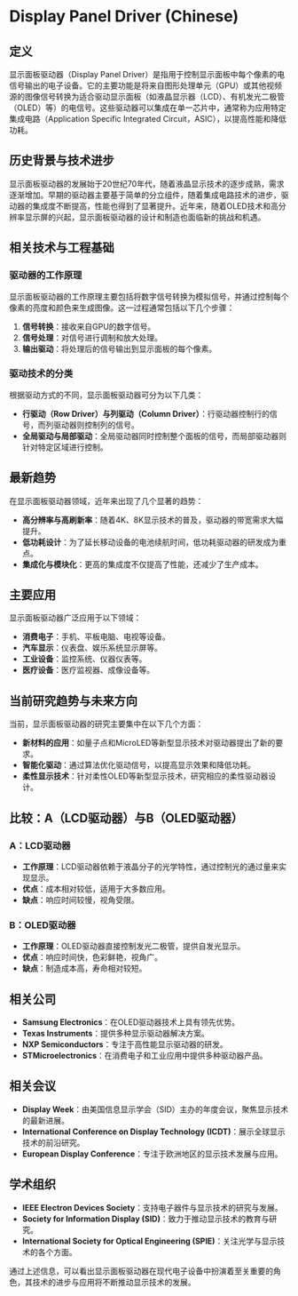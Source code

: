 # Display Panel Driver (Chinese)

## 定义

显示面板驱动器（Display Panel Driver）是指用于控制显示面板中每个像素的电信号输出的电子设备。它的主要功能是将来自图形处理单元（GPU）或其他视频源的图像信号转换为适合驱动显示面板（如液晶显示器（LCD）、有机发光二极管（OLED）等）的电信号。这些驱动器可以集成在单一芯片中，通常称为应用特定集成电路（Application Specific Integrated Circuit，ASIC），以提高性能和降低功耗。

## 历史背景与技术进步

显示面板驱动器的发展始于20世纪70年代，随着液晶显示技术的逐步成熟，需求逐渐增加。早期的驱动器主要基于简单的分立组件，随着集成电路技术的进步，驱动器的集成度不断提高，性能也得到了显著提升。近年来，随着OLED技术和高分辨率显示屏的兴起，显示面板驱动器的设计和制造也面临新的挑战和机遇。

## 相关技术与工程基础

### 驱动器的工作原理

显示面板驱动器的工作原理主要包括将数字信号转换为模拟信号，并通过控制每个像素的亮度和颜色来生成图像。这一过程通常包括以下几个步骤：

1. **信号转换**：接收来自GPU的数字信号。
2. **信号处理**：对信号进行调制和放大处理。
3. **输出驱动**：将处理后的信号输出到显示面板的每个像素。

### 驱动技术的分类

根据驱动方式的不同，显示面板驱动器可分为以下几类：

- **行驱动（Row Driver）与列驱动（Column Driver）**：行驱动器控制行的信号，而列驱动器则控制列的信号。
- **全局驱动与局部驱动**：全局驱动器同时控制整个面板的信号，而局部驱动器则针对特定区域进行控制。

## 最新趋势

在显示面板驱动器领域，近年来出现了几个显著的趋势：

- **高分辨率与高刷新率**：随着4K、8K显示技术的普及，驱动器的带宽需求大幅提升。
- **低功耗设计**：为了延长移动设备的电池续航时间，低功耗驱动器的研发成为重点。
- **集成化与模块化**：更高的集成度不仅提高了性能，还减少了生产成本。

## 主要应用

显示面板驱动器广泛应用于以下领域：

- **消费电子**：手机、平板电脑、电视等设备。
- **汽车显示**：仪表盘、娱乐系统显示屏等。
- **工业设备**：监控系统、仪器仪表等。
- **医疗设备**：医疗监视器、成像设备等。

## 当前研究趋势与未来方向

当前，显示面板驱动器的研究主要集中在以下几个方面：

- **新材料的应用**：如量子点和MicroLED等新型显示技术对驱动器提出了新的要求。
- **智能化驱动**：通过算法优化驱动信号，以提高显示效果和降低功耗。
- **柔性显示技术**：针对柔性OLED等新型显示技术，研究相应的柔性驱动器设计。

## 比较：A（LCD驱动器）与B（OLED驱动器）

### A：LCD驱动器

- **工作原理**：LCD驱动器依赖于液晶分子的光学特性，通过控制光的通过量来实现显示。
- **优点**：成本相对较低，适用于大多数应用。
- **缺点**：响应时间较慢，视角受限。

### B：OLED驱动器

- **工作原理**：OLED驱动器直接控制发光二极管，提供自发光显示。
- **优点**：响应时间快，色彩鲜艳，视角广。
- **缺点**：制造成本高，寿命相对较短。

## 相关公司

- **Samsung Electronics**：在OLED驱动器技术上具有领先优势。
- **Texas Instruments**：提供多种显示驱动器解决方案。
- **NXP Semiconductors**：专注于高性能显示驱动器的研发。
- **STMicroelectronics**：在消费电子和工业应用中提供多种驱动器产品。

## 相关会议

- **Display Week**：由美国信息显示学会（SID）主办的年度会议，聚焦显示技术的最新进展。
- **International Conference on Display Technology (ICDT)**：展示全球显示技术的前沿研究。
- **European Display Conference**：专注于欧洲地区的显示技术发展与应用。

## 学术组织

- **IEEE Electron Devices Society**：支持电子器件与显示技术的研究与发展。
- **Society for Information Display (SID)**：致力于推动显示技术的教育与研究。
- **International Society for Optical Engineering (SPIE)**：关注光学与显示技术的各个方面。 

通过上述信息，可以看出显示面板驱动器在现代电子设备中扮演着至关重要的角色，其技术的进步与应用将不断推动显示技术的发展。